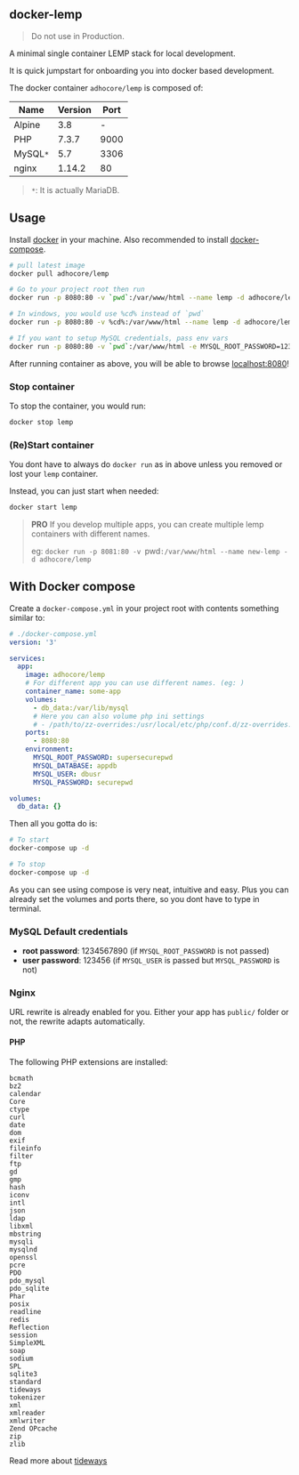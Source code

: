 ## docker-lemp

> Do not use in Production.

A minimal single container LEMP stack for local development.

It is quick jumpstart for onboarding you into docker based development.

The docker container `adhocore/lemp` is composed of:

Name   | Version | Port
-------|---------|------
Alpine | 3.8     | -
PHP    | 7.3.7   | 9000
MySQL`*` | 5.7     | 3306
nginx  | 1.14.2  | 80

> `*`: It is actually MariaDB.

## Usage

Install [docker](https://docs.docker.com/install/) in your machine.
Also recommended to install [docker-compose](https://docs.docker.com/compose/install/).

```sh
# pull latest image
docker pull adhocore/lemp

# Go to your project root then run
docker run -p 8080:80 -v `pwd`:/var/www/html --name lemp -d adhocore/lemp

# In windows, you would use %cd% instead of `pwd`
docker run -p 8080:80 -v %cd%:/var/www/html --name lemp -d adhocore/lemp

# If you want to setup MySQL credentials, pass env vars
docker run -p 8080:80 -v `pwd`:/var/www/html -e MYSQL_ROOT_PASSWORD=1234567890 -e MYSQL_USER=dbuser -e MYSQL_PASSWORD=123456 -e MYSQL_DATABASE=appdb --name lemp -d adhocore/lemp
```

After running container as above, you will be able to browse [localhost:8080](http://localhost:8080)!

### Stop container

To stop the container, you would run:

```sh
docker stop lemp
```

### (Re)Start container

You dont have to always do `docker run` as in above unless you removed or lost your `lemp` container.

Instead, you can just start when needed:

```sh
docker start lemp
```

> **PRO** If you develop multiple apps, you can create multiple lemp containers with different names.
>
> eg: `docker run -p 8081:80 -v `pwd`:/var/www/html --name new-lemp -d adhocore/lemp`


## With Docker compose

Create a `docker-compose.yml` in your project root with contents something similar to:

```yaml
# ./docker-compose.yml
version: '3'

services:
  app:
    image: adhocore/lemp
    # For different app you can use different names. (eg: )
    container_name: some-app
    volumes:
      - db_data:/var/lib/mysql
      # Here you can also volume php ini settings
      # - /path/to/zz-overrides:/usr/local/etc/php/conf.d/zz-overrides.ini
    ports:
      - 8080:80
    environment:
      MYSQL_ROOT_PASSWORD: supersecurepwd
      MYSQL_DATABASE: appdb
      MYSQL_USER: dbusr
      MYSQL_PASSWORD: securepwd

volumes:
  db_data: {}
```

Then all you gotta do is:

```sh
# To start
docker-compose up -d

# To stop
docker-compose up -d
```

As you can see using compose is very neat, intuitive and easy.
Plus you can already set the volumes and ports there, so you dont have to type in terminal.

### MySQL Default credentials

- **root password**: 1234567890 (if `MYSQL_ROOT_PASSWORD` is not passed)
- **user password**: 123456 (if `MYSQL_USER` is passed but `MYSQL_PASSWORD` is not)


### Nginx

URL rewrite is already enabled for you.
Either your app has `public/` folder or not, the rewrite adapts automatically.


#### PHP

The following PHP extensions are installed:

```
bcmath
bz2
calendar
Core
ctype
curl
date
dom
exif
fileinfo
filter
ftp
gd
gmp
hash
iconv
intl
json
ldap
libxml
mbstring
mysqli
mysqlnd
openssl
pcre
PDO
pdo_mysql
pdo_sqlite
Phar
posix
readline
redis
Reflection
session
SimpleXML
soap
sodium
SPL
sqlite3
standard
tideways
tokenizer
xml
xmlreader
xmlwriter
Zend OPcache
zip
zlib
```

Read more about [tideways](https://github.com/tideways/php-xhprof-extension)

